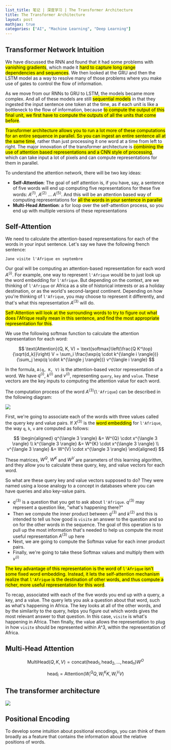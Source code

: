 ```yaml
---
list_title: 笔记 | 深度学习 | The Transformer Architecture
title: The Transformer Architecture
layout: post
mathjax: true
categories: ["AI", "Machine Learning", "Deep Learning"]
---
```


## Transformer Network Intuition

We have discussed the RNN and found that it had some problems with <mark>vanishing gradients</mark>, which made it <mark>hard to capture long range dependencies and sequences</mark>. We then looked at the GRU and then the LSTM model as a way to resolve many of those problems where you make use of gates to control the flow of information.

As we move from our RNNs to GRU to LSTM, the models became more complex. And all of these models are still <mark>sequential models</mark> in that they ingested the input sentence one token at the time, as if each unit is like a bottleneck to the flow of information, because <mark>to compute the output of this final unit, we first have to compute the outputs of all the units that come before</mark>.

<mark>Transformer architecture allows you to run a lot more of these computations for an entire sequence in parallel. So you can ingest an entire sentence all at the same time</mark>, rather than just processing it one word at a time from left to right. The major innovation of the transformer architecture is <mark>combining the use of attention based representations and a CNN style of processing</mark>, which can take input a lot of pixels and can compute representations for them in parallel.

To understand the attention network, there will be two key ideas:

- **Self-Attention**: The goal of self attention is, if you have, say, a sentence of five words will end up computing five representations for these five words: $A^{\langle 1 \rangle}$, $A^{\langle 2 \rangle}$ ... $A^{\langle 5 \rangle}$. And this will be an attention based way of computing representations for <mark>all the words in your sentence in parallel</mark>
- **Multi-Head Attention**: a for loop over the self-attention process, so you end up with multiple versions of these representations

## Self-Attention

We need to calculate the attention-based representations for each of the words in your input sentence. Let's say we have the following french sentence:

```
Jane visite l'Afrique en septembre
```

Our goal will be computing an attention-based representation for each word $A^{\langle i \rangle}$. For example, one way to represent `l'Afrique` would be to just look up the word embedding for `l'Afrique`. But depending on the context, are we thinking of `l'Afrique` or Africa as a site of historical interests or as a holiday destination, or as the world's second-largest continent. Depending on how you're thinking of `l'Afrique`, you may choose to represent it differently, and that's what this representation $A^{\langle 3 \rangle}$ will do.

<mark>Self-Attention will look at the surrounding words to try to figure out what does l'Afrique really mean in this sentence, and find the most appropriate representation for this</mark>.

We use the following softmax function to calculate the attention representation for each word:

$$
\text{Attention}(Q, K, V) = \text{softmax}\left(\frac{Q K^\top}{\sqrt{d_k}}\right) V = \sum_i \frac{\exp(q \cdot k^{\langle i \rangle})}{\sum_j \exp(q \cdot k^{\langle j \rangle})} v^{\langle i \rangle}
$$

In the formula, `A(q, K, V)` is the attention-based vector representation of a word. We have $q^{\langle i \rangle}$, $k^{\langle i \rangle}$ and $v^{\langle i \rangle}$, representing `query`, `key` and `value`. These vectors are the key inputs to computing the attention value for each word.

The computation process of the word $A^{\langle 3 \rangle}$(`l'Afrique`) can be described in the following diagram:

<img class="md-img-center" src="{{site.baseurl}}/assets/images/2018/10/trans-3.png">

First, we're going to associate each of the words with three values called the query key and value pairs. If $X^{\langle 3 \rangle}$ is the <mark>word embedding</mark> for `l'Afrique`, the way `q`, `k`, `v` are computed as follows:

$$
\begin{aligned}
q^{\langle 3 \rangle} &= W^{Q} \cdot x^{\langle 3 \rangle} \\
k^{\langle 3 \rangle} &= W^{K} \cdot x^{\langle 3 \rangle} \\
v^{\langle 3 \rangle} &= W^{V} \cdot x^{\langle 3 \rangle}
\end{aligned}
$$

These matrices, $W^{Q}$, $W^{K}$ and $W^{V}$ are parameters of this learning algorithm, and they allow you to calculate these query, key, and value vectors for each word.

So what are these query key and value vectors supposed to do? They were named using a loose analogy to a concept in databases where you can have queries and also key-value pairs.

- $q^{\langle 3 \rangle}$ is a question that you get to ask about `l'Afrique`. $q^{\langle 3 \rangle}$ may represent a question like, "what's happening there?"
- Then we compute the inner product between $q^{\langle 3 \rangle}$ and $k^{\langle 2 \rangle}$ and this is intended to tell us how good is `visite` an answer to the question and so on for the other words in the sequence. The goal of this operation is to pull up the most information that's needed to help us compute the most useful representation $A^{\langle 3 \rangle}$ up here
- Next, we are going to compute the Softmax value for each inner product pairs.
- Finally, we're going to take these Softmax values and multiply them with $v^{\langle i \rangle}$

<mark>The key advantage of this representation is the word of `l'Afrique` isn't some fixed word embedding. Instead, it lets the self-attention mechanism realize that `l'Afrique` is the destination of other words, and thus compute a richer, more useful representation for this word</mark>.

To recap, associated with each of the five words you end up with a query, a key, and a value. The query lets you ask a question about that word, such as what's happening in Africa. The key looks at all of the other words, and by the similarity to the query, helps you figure out which words gives the most relevant answer to that question. In this case, `visite` is what's happening in Africa. Then finally, the value allows the representation to plug in how `visite` should be represented within A^3, within the representation of Africa.

## Multi-Head Attention

$$
\text{MultiHead}(Q, K, V) = \text{concat}(\text{head}_1, \text{head}_2, \dots, \text{head}_n) W^O
$$

$$
\text{head}_i = \text{Attention}(W_i^Q Q, W_i^K K, W_i^V V)
$$

## The transformer architecture

<img class="md-img-center" src="{{site.baseurl}}/assets/images/2018/10/trans-4.png">

## Positional Encoding

To develop some intuition about positional encodings, you can think of them broadly as a feature that contains the information about the relative positions of words.
